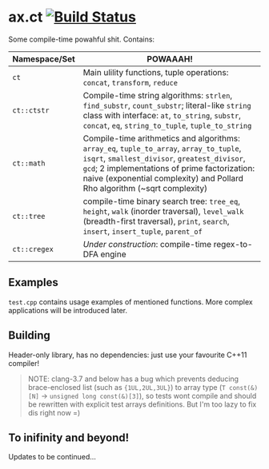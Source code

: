 # ax.ct [![Build Status](https://travis-ci.org/Mototroller/ax.ct.svg?branch=master)](https://travis-ci.org/Mototroller/ax.ct)

Some compile-time powahful shit. Contains:

Namespace/Set | POWAAAH!
--- | ---
`ct` | Main ulility functions, tuple operations: `concat`, `transform`, `reduce`
`ct::ctstr` | Compile-time string algorithms: `strlen`, `find_substr`, `count_substr`; literal-like `string` class with interface: `at`, `to_string`, `substr`, `concat`, `eq`, `string_to_tuple`, `tuple_to_string`
`ct::math` | Compile-time arithmetics and algorithms: `array_eq`, `tuple_to_array`, `array_to_tuple`, `isqrt`, `smallest_divisor`, `greatest_divisor`, `gcd`; 2 implementations of prime factorization: naive (exponential complexity) and Pollard Rho algorithm (~sqrt complexity)
`ct::tree` | compile-time binary search tree: `tree_eq`, `height`, `walk` (inorder traversal), `level_walk` (breadth-first traversal), `print`, `search`, `insert`, `insert_tuple`, `parent_of`
`ct::cregex` | _Under construction_: compile-time regex-to-DFA engine

## Examples

`test.cpp` contains usage examples of mentioned functions. More complex applications will be introduced later.

## Building

Header-only library, has no dependencies: just use your favourite C++11 compiler!

> NOTE: clang-3.7 and below has a bug which prevents deducing brace-enclosed list (such as `{1UL,2UL,3UL}`) to array type (`T const(&)[N]` -> `unsigned long const(&)[3]`), so tests wont compile and should be rewritten with explicit test arrays definitions. But I'm too lazy to fix dis right now =)

## To inifinity and beyond!

Updates to be continued...
